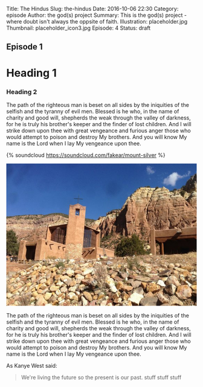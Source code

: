 Title: The Hindus
Slug: the-hindus
Date: 2016-10-06 22:30
Category: episode
Author: the god(s) project
Summary: This is the god(s) project - where doubt isn't always the oppsite of faith.
Illustration: placeholder.jpg
Thumbnail: placeholder_icon3.jpg
Episode: 4
Status: draft

## Episode 1
# Heading 1
### Heading 2

The path of the righteous man is beset on all sides by the iniquities of the selfish and the tyranny of evil men. Blessed is he who, in the name of charity and good will, shepherds the weak through the valley of darkness, for he is truly his brother's keeper and the finder of lost children. And I will strike down upon thee with great vengeance and furious anger those who would attempt to poison and destroy My brothers. And you will know My name is the Lord when I lay My vengeance upon thee.

{% soundcloud https://soundcloud.com/fakear/mount-silver %}

![](images/monastery-of-christ-in.jpg)

The path of the righteous man is beset on all sides by the iniquities of the selfish and the tyranny of evil men. Blessed is he who, in the name of charity and good will, shepherds the weak through the valley of darkness, for he is truly his brother's keeper and the finder of lost children. And I will strike down upon thee with great vengeance and furious anger those who would attempt to poison and destroy My brothers. And you will know My name is the Lord when I lay My vengeance upon thee.

As Kanye West said:
> We're living the future so
> the present is our past.
> stuff stuff stuff